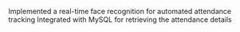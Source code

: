 Implemented a real-time face recognition for automated attendance tracking
Integrated with MySQL for retrieving the attendance details
